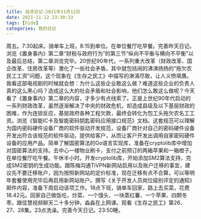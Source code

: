 ```yaml
---
title: 自涤日记-2021年11月12日
date: 2021-11-12 23:30:33
tags: [hide]
categories: 我的日记
---
```

周五。7:30起床。骑单车上班，8:15到单位。在单位餐厅吃早餐。完善昨天日记。浏览《置身事内》第二章“财税与政府行为”的第三节“纵向不平衡与横向不平衡”以及最后总结，第二章浏览完毕。20世纪90年代，一系列重大改革（财政改革、国企改革、住房改革等）激化了一些社会矛盾，其中就包括闹的沸沸扬扬的“拖欠农民工工资”问题，这个现象在《生存之民工》中描写的淋漓尽致，让人义愤填膺。我看这部电视剧的时候就会想：为什么这些企业敢这么做？难道这些企业的负责人真的这么黑心吗？造成这么大的社会矛盾和社会影响，他们怎么敢这么做呢？今天看了《置身事内》第二章的内容，才多少有点线索了。正是上世纪90年代启动的一系列财政改革，虽然逐渐解决了中央的财政危机，却造成县级及以下基层财政的困难，作为连锁反应，基层政府各种工程欠款，最终会转化为包工头拖欠农名工工资。浏览《智能IC卡及智能密码钥匙密码应用接口规范》文档。这套规范可以理解为国内密码硬件设备厂商的软件驱动开发规范，设备厂商针对自己的密码硬件设备开发出符合该规范的软件驱动，提供给客户，从而让客户开发出调用自家密码硬件设备的应用产品。简单了解国密算法的Go语言实现库，准备在cryptolib库中增加对国密算法的支持。去中心一楼物业刷卡，支付之前预订的两箱苹果和一箱橙子。在单位餐厅吃午餐。午休半小时。开发cryptolib库，开始添加SM2算法支持，完成SM2密钥的生成功能。跟陈梅沟通TiVPN新网站启用以及账户迁移的事宜，建议先不要迁移账户，因为按照新网站的定价标准，现在迁移有点不合算，可以等明年套餐使用完毕后再启用新网站账户。撰写《关于开发人员岗位级别评定的通知》邮件内容，准备下周启动该项工作。18点下班，骑单车回家，路上去买菜，花费18.42元。回家自己做饭吃，炒菜、一个馒头、一块蒸红薯、一个苹果、四颗冬枣。跟佳慧视频聊天二十多分钟，淼淼在上网课。观看《生存之民工》第26、27、28集。23点洗澡。完善今天日记。23:50睡。